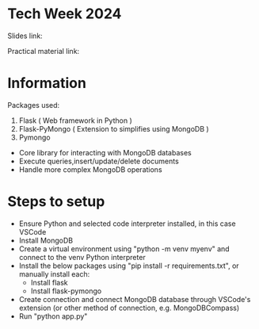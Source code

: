 # Tech Week 2024 

Slides link: 

Practical material link:

# Information
Packages used:
1. Flask ( Web framework in Python ) 
2. Flask-PyMongo ( Extension to simplifies using MongoDB ) 
3. Pymongo
  - Core library for interacting with MongoDB databases
  - Execute queries,insert/update/delete documents
  - Handle more complex MongoDB operations

    
# Steps to setup
  - Ensure Python and selected code interpreter installed, in this case VSCode
  - Install MongoDB
  - Create a virtual environment using "python -m venv myenv" and connect to the venv Python interpreter
  - Install the below packages using "pip install -r requirements.txt", or manually install each:
    - Install flask
    - Install flask-pymongo
  - Create connection and connect MongoDB database through VSCode's extension (or other method of connection, e.g. MongoDBCompass)
  - Run "python app.py"
